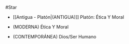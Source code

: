 #Star 

- [[Antigua - Platón|(ANTIGUA)]] Platón: Ética Y Moral

- (MODERNA) Ética Y Moral

- (CONTEMPORÁNEA) Dios/Ser Humano